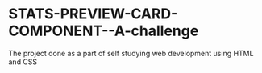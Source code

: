 # STATS-PREVIEW-CARD-COMPONENT--A-challenge
The project done as a part of self studying web development using HTML and CSS
